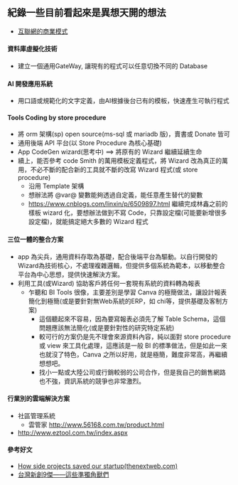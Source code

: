 ## 紀錄一些目前看起來是異想天開的想法
* [互聯網的商業模式](../images/ibm.png)

#### 資料庫虛擬化技術
* 建立一個通用GateWay, 讓現有的程式可以任意切換不同的 Database

#### AI 開發應用系統
* 用口語或規範化的文字定義，由AI根據後台已有的模板，快速產生可執行程式

#### Tools Coding by store procedure 
* 將 orm 架構(sp) open source(ms-sql 或 mariadb 版)，賣書或 Donate 皆可
* 通用後端 API 平台(以 Store Procedure 為核心基礎)
* App CodeGen wizard(思考中) ==> 將原有的 Wizard 繼續延續生命
* 續上，能否參考 code Smith 的萬用模板定義程式，將 Wizard 改為真正的萬用，不必不斷的配合新的工具就不斷的改寫 Wizard 程式(或 store procedure)
  * 沿用 Template 架構
  * 想辦法將 @var@ 變數能夠透過自定義，能任意產生替代的變數
  * https://www.cnblogs.com/linxin/p/6509897.html
  繼續完成林鑫之前的樣板 wizard 化，要想辦法做到不寫 Code，只靠設定檔(可能要新增很多設定檔)，就能搞定絕大多數的 Wizard 程式

#### 三位一體的整合方案
* app 為尖兵，通用資料存取為基礎，配合後端平台為驅動。以自行開發的 Wizard為技術核心，不處理複雜邏輯，但提供多個系統為範本，以移動整合平台為中心思想，提供快速解決方案。
* 利用工具(或Wizard) 協助客戶將任何一套現有系統的資料轉為報表
  * 乍聽和 BI Tools 很像，主要差別是學習 Canva 的極簡做法，讓設計報表簡化到極簡(或是要針對無Web系統的ERP，如 chi等，提供基礎及客制方案)
    * 這個聽起來不容易，因為要寫報表必須先了解 Table Schema，這個問題應該無法簡化(或是要針對性的研究特定系統)
    * 較可行的方案仍是先不理會來源資料內容，純以面對 store procedure 或 view 來工具化處理，這應該是一般 BI 的標準做法，但是如此一來也就沒了特色，Canva 之所以好用，就是極簡，難度非常高，再繼續想想吧。
    * 找小一點或大陸公司或行銷較弱的公司合作，但是我自己的銷售網路也不強，資訊系統的競爭也非常激烈。

#### 行業別的雲端解決方案 
* 社區管理系統
  * 雲管家 http://www.56168.com.tw/product.html
* http://www.eztool.com.tw/index.aspx

#### 參考好文
* [How side projects saved our startup(thenextweb.com)](https://thenextweb.com/entrepreneur/2014/10/23/side-projects-saved-our-startup/1/)
* [台灣新創9傑——這些準獨角獸們](https://www.bnext.com.tw/article/60107/kneron-2020-special)

